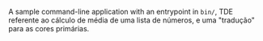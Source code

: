 A sample command-line application with an entrypoint in `bin/`, TDE referente ao cálculo de média de uma lista de números, e uma "tradução" para as cores primárias.
